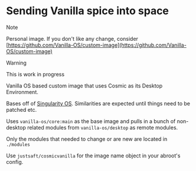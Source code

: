 
# Sending Vanilla spice into space

> [!NOTE]
> Personal image. If you don't like any change, consider [https://github.com/Vanilla-OS/custom-image](https://github.com/Vanilla-OS/custom-image)

> [!WARNING]
> This is work in progress

Vanilla OS based custom image that uses Cosmic as its Desktop Environment.

Bases off of [Singularity OS](https://github.com/singularityos-lab/desktop-image).
Similarities are expected until things need to be patched etc.

Uses `vanilla-os/core:main` as the base image and pulls in a bunch of
non-desktop related modules from `vanilla-os/desktop` as remote modules.

Only the modules that needed to change or are new are located in `./modules`

Use `justsaft/cosmicvanilla` for the image name object in your abroot's config.